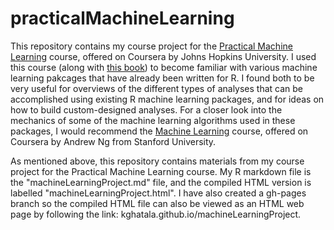 # practicalMachineLearning

This repository contains my course project for the [Practical Machine Learning](https://www.coursera.org/course/predmachlearn) course, offered on Coursera by Johns Hopkins University. I used this course (along with [this book](https://www.packtpub.com/big-data-and-business-intelligence/machine-learning-r)) to become familiar with various machine learning pakcages that have already been written for R. I found both to be very useful for overviews of the different types of analyses that can be accomplished using existing R machine learning packages, and for ideas on how to build custom-designed analyses. For a closer look into the mechanics of some of the machine learning algorithms used in these packages, I would recommend the [Machine Learning](https://www.coursera.org/learn/machine-learning) course, offered on Coursera by Andrew Ng from Stanford University.

As mentioned above, this repository contains materials from my course project for the Practical Machine Learning course. My R markdown file is the "machineLearningProject.md" file, and the compiled HTML version is labelled "machineLearningProject.html". I have also created a gh-pages branch so the compiled HTML file can also be viewed as an HTML web page by following the link: kghatala.github.io/machineLearningProject.